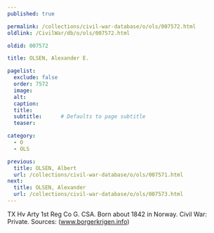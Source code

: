 ```yaml
---
published: true

permalink: /collections/civil-war-database/o/ols/007572.html
oldlink: /CivilWar/db/o/ols/007572.html

oldid: 007572

title: OLSEN, Alexander E.

pagelist:
  exclude: false
  order: 7572
  image: 
  alt:
  caption:
  title:
  subtitle:      # Defaults to page subtitle
  teaser:

category: 
  - O 
  - OLS

previous:
  title: OLSEN, Albert
  url: /collections/civil-war-database/o/ols/007571.html  
next:
  title: OLSEN, Alexander
  url: /collections/civil-war-database/o/ols/007573.html   
---
```

TX Hv Arty 1st Reg Co G. CSA. Born about 1842 in Norway. Civil War: Private. Sources: (www.borgerkrigen.info)